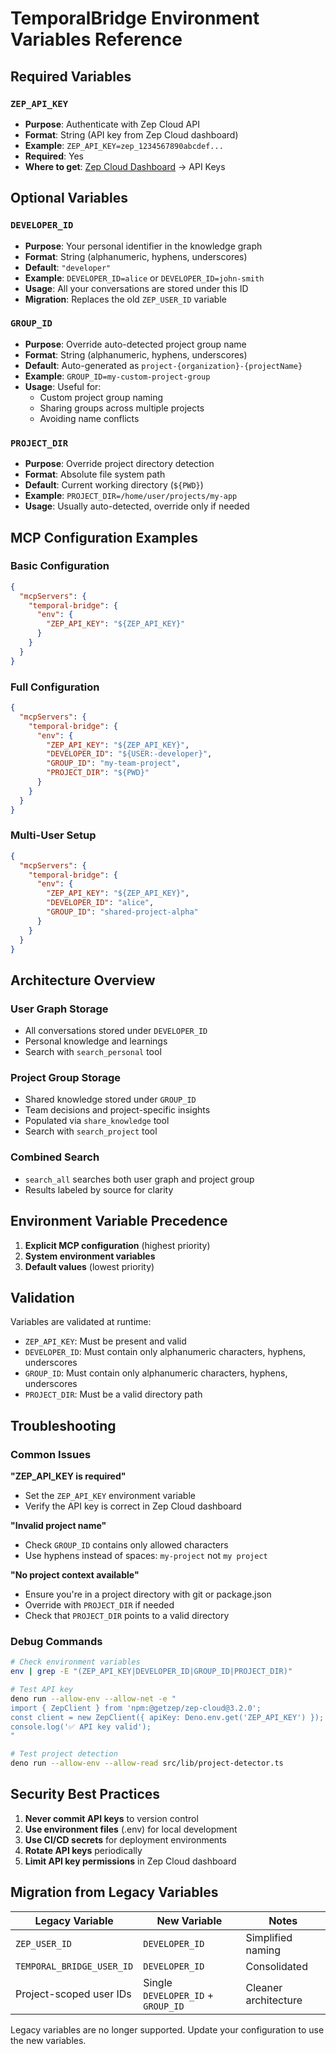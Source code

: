 # TemporalBridge Environment Variables Reference

## Required Variables

### `ZEP_API_KEY`
- **Purpose**: Authenticate with Zep Cloud API
- **Format**: String (API key from Zep Cloud dashboard)
- **Example**: `ZEP_API_KEY=zep_1234567890abcdef...`
- **Required**: Yes
- **Where to get**: [Zep Cloud Dashboard](https://cloud.getzep.com) → API Keys

## Optional Variables

### `DEVELOPER_ID`
- **Purpose**: Your personal identifier in the knowledge graph
- **Format**: String (alphanumeric, hyphens, underscores)
- **Default**: `"developer"`
- **Example**: `DEVELOPER_ID=alice` or `DEVELOPER_ID=john-smith`
- **Usage**: All your conversations are stored under this ID
- **Migration**: Replaces the old `ZEP_USER_ID` variable

### `GROUP_ID`
- **Purpose**: Override auto-detected project group name
- **Format**: String (alphanumeric, hyphens, underscores)
- **Default**: Auto-generated as `project-{organization}-{projectName}`
- **Example**: `GROUP_ID=my-custom-project-group`
- **Usage**: Useful for:
  - Custom project group naming
  - Sharing groups across multiple projects
  - Avoiding name conflicts

### `PROJECT_DIR`
- **Purpose**: Override project directory detection
- **Format**: Absolute file system path
- **Default**: Current working directory (`${PWD}`)
- **Example**: `PROJECT_DIR=/home/user/projects/my-app`
- **Usage**: Usually auto-detected, override only if needed

## MCP Configuration Examples

### Basic Configuration
```json
{
  "mcpServers": {
    "temporal-bridge": {
      "env": {
        "ZEP_API_KEY": "${ZEP_API_KEY}"
      }
    }
  }
}
```

### Full Configuration
```json
{
  "mcpServers": {
    "temporal-bridge": {
      "env": {
        "ZEP_API_KEY": "${ZEP_API_KEY}",
        "DEVELOPER_ID": "${USER:-developer}",
        "GROUP_ID": "my-team-project",
        "PROJECT_DIR": "${PWD}"
      }
    }
  }
}
```

### Multi-User Setup
```json
{
  "mcpServers": {
    "temporal-bridge": {
      "env": {
        "ZEP_API_KEY": "${ZEP_API_KEY}",
        "DEVELOPER_ID": "alice",
        "GROUP_ID": "shared-project-alpha"
      }
    }
  }
}
```

## Architecture Overview

### User Graph Storage
- All conversations stored under `DEVELOPER_ID`
- Personal knowledge and learnings
- Search with `search_personal` tool

### Project Group Storage
- Shared knowledge stored under `GROUP_ID`
- Team decisions and project-specific insights
- Populated via `share_knowledge` tool
- Search with `search_project` tool

### Combined Search
- `search_all` searches both user graph and project group
- Results labeled by source for clarity

## Environment Variable Precedence

1. **Explicit MCP configuration** (highest priority)
2. **System environment variables**
3. **Default values** (lowest priority)

## Validation

Variables are validated at runtime:

- `ZEP_API_KEY`: Must be present and valid
- `DEVELOPER_ID`: Must contain only alphanumeric characters, hyphens, underscores
- `GROUP_ID`: Must contain only alphanumeric characters, hyphens, underscores
- `PROJECT_DIR`: Must be a valid directory path

## Troubleshooting

### Common Issues

**"ZEP_API_KEY is required"**
- Set the `ZEP_API_KEY` environment variable
- Verify the API key is correct in Zep Cloud dashboard

**"Invalid project name"**
- Check `GROUP_ID` contains only allowed characters
- Use hyphens instead of spaces: `my-project` not `my project`

**"No project context available"**
- Ensure you're in a project directory with git or package.json
- Override with `PROJECT_DIR` if needed
- Check that `PROJECT_DIR` points to a valid directory

### Debug Commands

```bash
# Check environment variables
env | grep -E "(ZEP_API_KEY|DEVELOPER_ID|GROUP_ID|PROJECT_DIR)"

# Test API key
deno run --allow-env --allow-net -e "
import { ZepClient } from 'npm:@getzep/zep-cloud@3.2.0';
const client = new ZepClient({ apiKey: Deno.env.get('ZEP_API_KEY') });
console.log('✅ API key valid');
"

# Test project detection
deno run --allow-env --allow-read src/lib/project-detector.ts
```

## Security Best Practices

1. **Never commit API keys** to version control
2. **Use environment files** (.env) for local development
3. **Use CI/CD secrets** for deployment environments
4. **Rotate API keys** periodically
5. **Limit API key permissions** in Zep Cloud dashboard

## Migration from Legacy Variables

| Legacy Variable | New Variable | Notes |
|----------------|--------------|-------|
| `ZEP_USER_ID` | `DEVELOPER_ID` | Simplified naming |
| `TEMPORAL_BRIDGE_USER_ID` | `DEVELOPER_ID` | Consolidated |
| Project-scoped user IDs | Single `DEVELOPER_ID` + `GROUP_ID` | Cleaner architecture |

Legacy variables are no longer supported. Update your configuration to use the new variables.